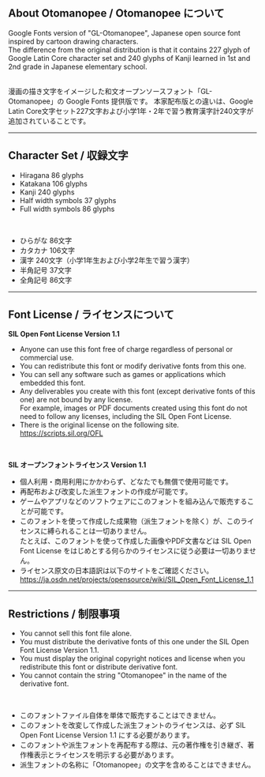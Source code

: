 ## About Otomanopee / Otomanopee について

Google Fonts version of "GL-Otomanopee", Japanese open source font inspired by cartoon drawing characters.  
The difference from the original distribution is that it contains 227 glyph of Google Latin Core character set and 240 glyphs of Kanji learned in 1st and 2nd grade in Japanese elementary school.

<br/>
漫画の描き文字をイメージした和文オープンソースフォント「GL-Otomanopee」の Google Fonts 提供版です。  
本家配布版との違いは、Google Latin Core文字セット227文字および小学1年・2年で習う教育漢字計240文字が追加されていることです。

******

## Character Set / 収録文字

* Hiragana 86 glyphs
* Katakana 106 glyphs
* Kanji 240 glyphs
* Half width symbols 37 glyphs
* Full width symbols 86 glyphs

<br/>

* ひらがな 86文字
* カタカナ 106文字
* 漢字 240文字（小学1年生および小学2年生で習う漢字）
* 半角記号 37文字
* 全角記号 86文字

******

## Font License / ライセンスについて

**SIL Open Font License Version 1.1**

* Anyone can use this font free of charge regardless of personal or commercial use.
* You can redistribute this font or modify derivative fonts from this one.
* You can sell any software such as games or applications which embedded this font.
* Any deliverables you create with this font (except derivative fonts of this one) are not bound by any license.  
For example, images or PDF documents created using this font do not need to follow any licenses, including the SIL Open Font License.
* There is the original license on the following site.  
https://scripts.sil.org/OFL

<br/>

**SIL オープンフォントライセンス Version 1.1**

* 個人利用・商用利用にかかわらず、どなたでも無償で使用可能です。
* 再配布および改変した派生フォントの作成が可能です。
* ゲームやアプリなどのソフトウェアにこのフォントを組み込んで販売することが可能です。
* このフォントを使って作成した成果物（派生フォントを除く）が、このライセンスに縛られることは一切ありません。  
たとえば、このフォントを使って作成した画像やPDF文書などは SIL Open Font License をはじめとする何らかのライセンスに従う必要は一切ありません。
* ライセンス原文の日本語訳は以下のサイトをご確認ください。  
https://ja.osdn.net/projects/opensource/wiki/SIL_Open_Font_License_1.1

******

## Restrictions / 制限事項

* You cannot sell this font file alone.
* You must distribute the derivative fonts of this one under the SIL Open Font License Version 1.1.
* You must display the original copyright notices and license when you redistribute this font or distribute derivative font.
* You cannot contain the string "Otomanopee" in the name of the derivative font.

<br/>

* このフォントファイル自体を単体で販売することはできません。
* このフォントを改変して作成した派生フォントのライセンスは、必ず SIL Open Font License Version 1.1 にする必要があります。
* このフォントや派生フォントを再配布する際は、元の著作権を引き継ぎ、著作権表示とライセンスを明示する必要があります。
* 派生フォントの名称に「Otomanopee」の文字を含めることはできません。
